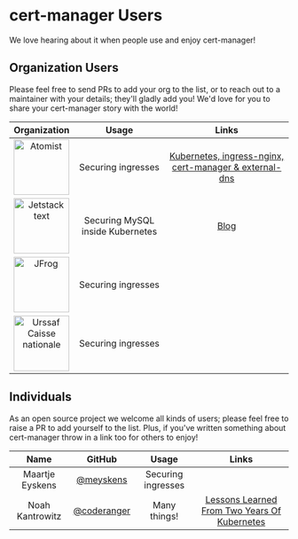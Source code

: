 # cert-manager Users

We love hearing about it when people use and enjoy cert-manager!

## Organization Users

Please feel free to send PRs to add your org to the list, or to reach out to a maintainer with your details; they'll gladly add you!
We'd love for you to share your cert-manager story with the world!

| Organization | Usage | Links |
| :----------: | :---: | :---: |
| [<img src="https://static.atomist.com/logo/atomist-color-lockup-horiz-small.png" alt="Atomist" width="100"> ](https://atomist.com/) | Securing ingresses | [Kubernetes, ingress-nginx, cert-manager &amp; external-dns](https://blog.atomist.com/kubernetes-ingress-nginx-cert-manager-external-dns/) |
| [<img src="https://raw.githubusercontent.com/cert-manager/website/50afb0436bc0e72d7d27cc4b1c0195d029a9704b/assets/icons/jetstack.svg" alt="Jetstack text" width="100"> ](https://jetstack.io) | Securing MySQL inside Kubernetes | [Blog](https://blog.jetstack.io/blog/securing-mysql-with-cert-manager/)  |
| [<img src="https://media.jfrog.com/wp-content/uploads/2017/12/20133032/Jfrog-Logo.svg" alt="JFrog" width="100"> ](https://jfrog.com/) | Securing ingresses |  |
| [<img src="https://www.urssaf.org/files/Logos/logo_urssaforg.png" width="100" alt="Urssaf Caisse nationale"> ](https://urssaf.org) | Securing ingresses | |

## Individuals

As an open source project we welcome all kinds of users; please feel free to raise a PR to add yourself to the list.
Plus, if you've written something about cert-manager throw in a link too for others to enjoy!

| Name | GitHub | Usage | Links |
| :--: | :----: | :---: | :---: |
| Maartje Eyskens | [@meyskens](https://github.com/meyskens)     | Securing ingresses |  |
| Noah Kantrowitz | [@coderanger](https://github.com/coderanger) | Many things!       | [Lessons Learned From Two Years Of Kubernetes](https://coderanger.net/lessons-learned/) |
